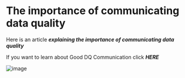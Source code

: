 # The importance of communicating data quality

Here is an article **_explaining the importance of communicating data quality_**

If you want to learn about Good DQ Communication click **_HERE_**

![image](https://user-images.githubusercontent.com/92517253/194820571-c2390719-b167-4cb2-b336-04ad851cbdec.png)
